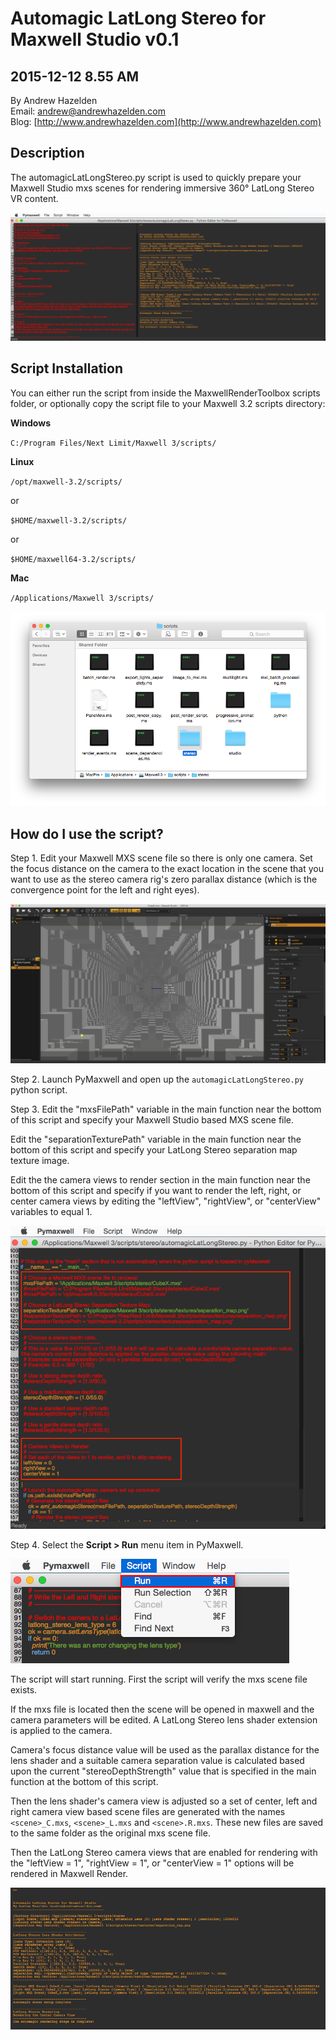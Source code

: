 # Automagic LatLong Stereo for Maxwell Studio v0.1 #
2015-12-12 8.55 AM 
----
By Andrew Hazelden  
Email: [andrew@andrewhazelden.com](mailto:andrew@andrewhazelden.com)  
Blog: [http://www.andrewhazelden.com](http://www.andrewhazelden.com)  

## Description ##
The automagicLatLongStereo.py script is used to quickly prepare your Maxwell Studio mxs scenes for rendering immersive 360&deg; LatLong Stereo VR content.

![Script Screenshot](images/automagic_screenshot.png)

## Script Installation ##

You can either run the script from inside the MaxwellRenderToolbox scripts folder, or optionally copy the script file to your Maxwell 3.2 scripts directory:

**Windows**

`C:/Program Files/Next Limit/Maxwell 3/scripts/`

**Linux**

`/opt/maxwell-3.2/scripts/`

or

`$HOME/maxwell-3.2/scripts/`

or

`$HOME/maxwell64-3.2/scripts/`

**Mac**

`/Applications/Maxwell 3/scripts/`

![Install the Script](images/maxwell3_scripts_folder.png)


## How do I use the script? ##

Step 1.
Edit your Maxwell MXS scene file so there is only one camera. Set the focus distance on the camera to the exact location in the scene that you want to use as the stereo camera rig's zero parallax distance (which is the convergence point for the left and right eyes).

![Maxwell Studio](images/mxs_in_maxwell_studio.png)

Step 2. Launch PyMaxwell and open up the `automagicLatLongStereo.py` python script.

Step 3. Edit the "mxsFilePath" variable in the main function near the bottom of this script and specify your Maxwell Studio based MXS scene file.

Edit the "separationTexturePath" variable in the main function near the bottom of this script and specify your LatLong Stereo separation map texture image.

Edit the the camera views to render section in the main function near the bottom of this script and specify if you want to render the left, right, or center camera views by editing the "leftView", "rightView", or "centerView" variables to equal 1.

![Edit the Script](images/pymaxwell_script_editing.png)

Step 4. Select the **Script > Run** menu item in PyMaxwell.

![Run the Script](images/pymaxwell_run_script.png)

The script will start running. First the script will verify the mxs scene file exists.

If the mxs file is located then the scene will be opened in maxwell and the camera parameters will be edited. A LatLong Stereo lens shader extension is applied to the camera.

Camera's focus distance value will be used as the parallax distance for the lens shader and a suitable camera separation value is calculated based upon the current "stereoDepthStrength" value that is specified in the main function at the bottom of this script.

Then the lens shader's camera view is adjusted so a set of center, left and right camera view based scene files are generated with the names `<scene>_C.mxs`, `<scene>_L.mxs` and `<scene>.R.mxs`. These new files are saved to the same folder as the original mxs scene file.

Then the LatLong Stereo camera views that are enabled for rendering with the "leftView = 1", "rightView = 1", or "centerView = 1" options will be rendered in Maxwell Render.

![Console Output](images/pymaxwell_automagic_console_output.png)

